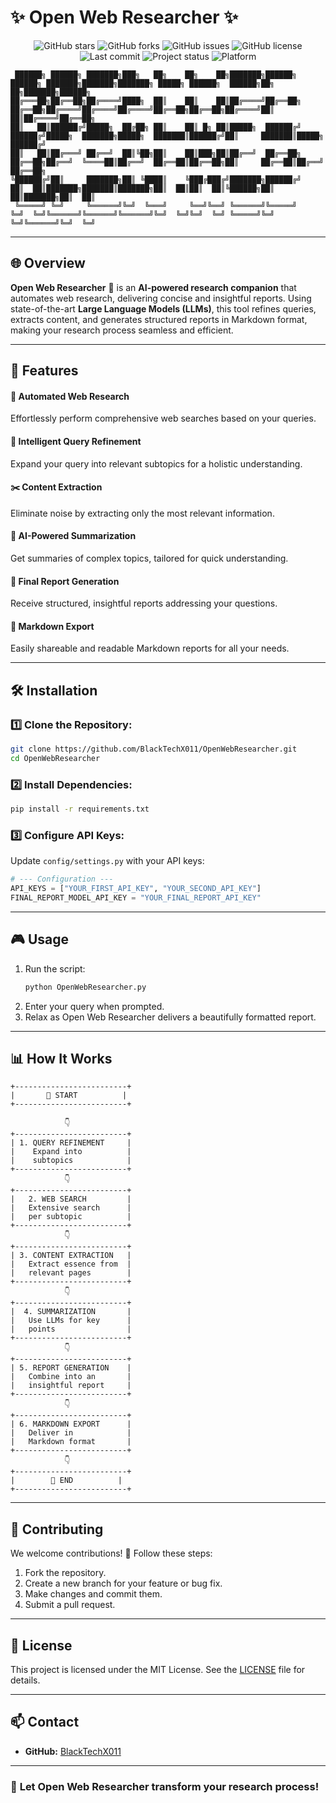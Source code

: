 

# ✨ **Open Web Researcher** ✨  

<p align="center">
  <img src="https://img.shields.io/github/stars/BlackTechX011/OpenWebResearcher?style=for-the-badge&logo=github&color=yellow" alt="GitHub stars">
  <img src="https://img.shields.io/github/forks/BlackTechX011/OpenWebResearcher?style=for-the-badge&logo=github&color=green" alt="GitHub forks">
  <img src="https://img.shields.io/github/issues/BlackTechX011/OpenWebResearcher?style=for-the-badge&logo=github&color=red" alt="GitHub issues">
  <img src="https://img.shields.io/github/license/BlackTechX011/OpenWebResearcher?style=for-the-badge&logo=apache" alt="GitHub license">
  <img src="https://img.shields.io/github/last-commit/BlackTechX011/OpenWebResearcher?style=for-the-badge&logo=git&color=purple" alt="Last commit">
  <img src="https://img.shields.io/badge/Status-Active-brightgreen?style=for-the-badge&logo=github-actions" alt="Project status">
  <img src="https://img.shields.io/badge/Platform-Cross--platform-lightgrey?style=for-the-badge&logo=windows" alt="Platform">
</p>

```
 ██████╗ ██████╗ ███████╗███╗   ██╗    ██╗    ██╗███████╗██████╗     ██████╗ ███████╗███████╗███████╗ █████╗ ██████╗  ██████╗██╗  ██╗███████╗██████╗ 
██╔═══██╗██╔══██╗██╔════╝████╗  ██║    ██║    ██║██╔════╝██╔══██╗    ██╔══██╗██╔════╝██╔════╝██╔════╝██╔══██╗██╔══██╗██╔════╝██║  ██║██╔════╝██╔══██╗
██║   ██║██████╔╝█████╗  ██╔██╗ ██║    ██║ █╗ ██║█████╗  ██████╔╝    ██████╔╝█████╗  ███████╗█████╗  ███████║██████╔╝██║     ███████║█████╗  ██████╔╝
██║   ██║██╔═══╝ ██╔══╝  ██║╚██╗██║    ██║███╗██║██╔══╝  ██╔══██╗    ██╔══██╗██╔══╝  ╚════██║██╔══╝  ██╔══██║██╔══██╗██║     ██╔══██║██╔══╝  ██╔══██╗
╚██████╔╝██║     ███████╗██║ ╚████║    ╚███╔███╔╝███████╗██████╔╝    ██║  ██║███████╗███████║███████╗██║  ██║██║  ██║╚██████╗██║  ██║███████╗██║  ██║
 ╚═════╝ ╚═╝     ╚══════╝╚═╝  ╚═══╝     ╚══╝╚══╝ ╚══════╝╚═════╝     ╚═╝  ╚═╝╚══════╝╚══════╝╚══════╝╚═╝  ╚═╝╚═╝  ╚═╝ ╚═════╝╚═╝  ╚═╝╚══════╝╚═╝  ╚═╝
```
---

## 🌐 **Overview**  

**Open Web Researcher** 🤖 is an **AI-powered research companion** that automates web research, delivering concise and insightful reports. Using state-of-the-art **Large Language Models (LLMs)**, this tool refines queries, extracts content, and generates structured reports in Markdown format, making your research process seamless and efficient.  

---

## 🌟 **Features**  

#### 🚀 Automated Web Research  
Effortlessly perform comprehensive web searches based on your queries.  
#### 🧠 Intelligent Query Refinement  
Expand your query into relevant subtopics for a holistic understanding.  
#### ✂️ Content Extraction  
Eliminate noise by extracting only the most relevant information.  
#### 🤖 AI-Powered Summarization  
Get summaries of complex topics, tailored for quick understanding.  
#### 📝 Final Report Generation  
Receive structured, insightful reports addressing your questions.  
#### 💾 Markdown Export  
Easily shareable and readable Markdown reports for all your needs.  


---

## 🛠️ **Installation**  

### 1️⃣ Clone the Repository:  
```bash  
git clone https://github.com/BlackTechX011/OpenWebResearcher.git  
cd OpenWebResearcher  
```  

### 2️⃣ Install Dependencies:  
```bash  
pip install -r requirements.txt  
```  

### 3️⃣ Configure API Keys:  
Update `config/settings.py` with your API keys:  
```python  
# --- Configuration ---  
API_KEYS = ["YOUR_FIRST_API_KEY", "YOUR_SECOND_API_KEY"]  
FINAL_REPORT_MODEL_API_KEY = "YOUR_FINAL_REPORT_API_KEY"  
```  

---

## 🎮 **Usage**  

1. Run the script:  
    ```bash  
    python OpenWebResearcher.py  
    ```  
2. Enter your query when prompted.  
3. Relax as Open Web Researcher delivers a beautifully formatted report.  

---

## 📊 **How It Works**  



```
+-------------------------+
|       🚀 START          |
+-------------------------+

            👇
+-------------------------+
| 1. QUERY REFINEMENT     |
|    Expand into          |
|    subtopics            |
+-------------------------+
            👇
+-------------------------+
|   2. WEB SEARCH         |
|   Extensive search      |
|   per subtopic          |
+-------------------------+
            👇
+-------------------------+
| 3. CONTENT EXTRACTION   |
|   Extract essence from  |
|   relevant pages        |
+-------------------------+
            👇
+-------------------------+
|  4. SUMMARIZATION       |
|   Use LLMs for key      |
|   points                |
+-------------------------+
            👇
+-------------------------+
| 5. REPORT GENERATION    |
|   Combine into an       |
|   insightful report     |
+-------------------------+
            👇
+-------------------------+
| 6. MARKDOWN EXPORT      |
|   Deliver in            |
|   Markdown format       |
+-------------------------+
            👇
+-------------------------+
|        🎉 END          |
+-------------------------+
```

---

## 🤝 **Contributing**  

We welcome contributions! 🚀 Follow these steps:  
1. Fork the repository.  
2. Create a new branch for your feature or bug fix.  
3. Make changes and commit them.  
4. Submit a pull request.  

---

## 📜 **License**  

This project is licensed under the MIT License. See the [LICENSE](LICENSE) file for details.  

---

## 📫 **Contact**  
  

- **GitHub:** [BlackTechX011](https://github.com/BlackTechX011)  


---

### 🚀 **Let Open Web Researcher transform your research process!**  


